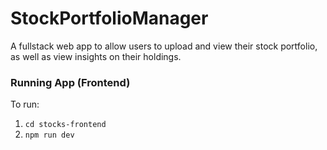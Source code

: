 # StockPortfolioManager

A fullstack web app to allow users to upload and view their stock portfolio, as well as view insights on their holdings.

### Running App (Frontend)

To run:

1. `cd stocks-frontend`
2. `npm run dev`